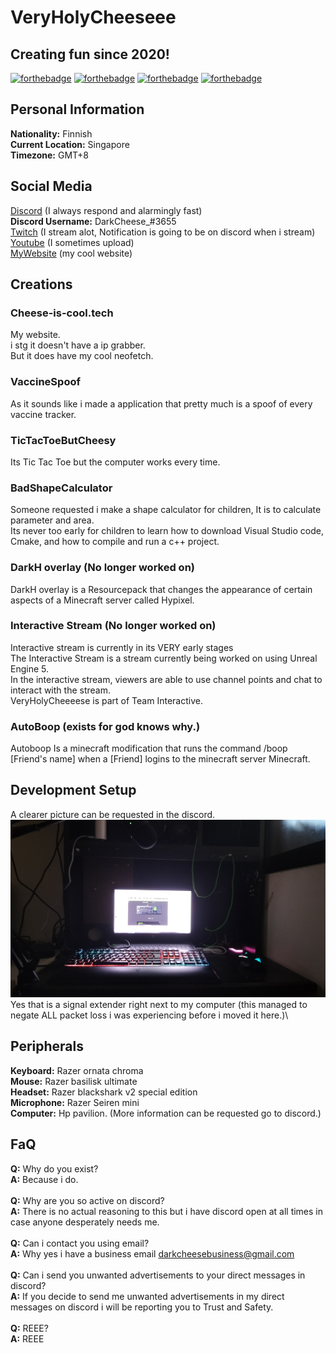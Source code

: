 # VeryHolyCheeseee
## **Creating fun since 2020!**
[![forthebadge](https://forthebadge.com/images/badges/powered-by-netflix.svg)](https://forthebadge.com)
[![forthebadge](https://raw.githubusercontent.com/SirObby/SirObby/main/balance-0%E2%82%AC.svg)](https://forthebadge.com)
[![forthebadge](https://forthebadge.com/images/badges/made-with-c-plus-plus.svg)](https://forthebadge.com)
[![forthebadge](https://forthebadge.com/images/badges/made-with-markdown.svg)](https://forthebadge.com)
## **Personal Information**
**Nationality:** Finnish\
**Current Location:** Singapore\
**Timezone:** GMT+8
## **Social Media**
[Discord](https://discord.gg/D58eTkhMR9) (I always respond and alarmingly fast)\
**Discord Username:** DarkCheese_#3655\
[Twitch](https://www.twitch.tv/darkcheese_) (I stream alot, Notification is going to be on discord when i stream)\
[Youtube](https://www.youtube.com/channel/UCEEnMHYn_el3tplzVLkgTog) (I sometimes upload)\
[MyWebsite](https://cheese-is-cool.tech) (my cool website)
## **Creations**
### **Cheese-is-cool.tech**
My website.\
i stg it doesn't have a ip grabber. \
But it does have my cool neofetch.
### **VaccineSpoof**
As it sounds like i made a application that pretty much is a spoof of every vaccine tracker.
### **TicTacToeButCheesy**
Its Tic Tac Toe but the computer works every time.
### **BadShapeCalculator**
Someone requested i make a shape calculator for children, It is to calculate parameter and area. \
Its never too early for children to learn how to download Visual Studio code, Cmake, and how to compile and run a c++ project.
### **DarkH overlay (No longer worked on)**
DarkH overlay is a Resourcepack that changes the appearance of certain aspects of a Minecraft server called Hypixel.
### **Interactive Stream (No longer worked on)**
Interactive stream is currently in its VERY early stages\
The Interactive Stream is a stream currently being worked on using Unreal Engine 5.\
In the interactive stream, viewers are able to use channel points and chat to interact with the stream.\
VeryHolyCheeeese is part of Team Interactive.
### **AutoBoop (exists for god knows why.)**
Autoboop Is a minecraft modification that runs the command /boop [Friend's name] when a [Friend] logins to the minecraft server Minecraft.

## **Development Setup**
A clearer picture can be requested in the discord.\
![Development Setup](IMG20220215183356.jpg)
Yes that is a signal extender right next to my computer (this managed to negate ALL packet loss i was experiencing before i moved it here.)\
## **Peripherals**
**Keyboard:** Razer ornata chroma \
**Mouse:** Razer basilisk ultimate \
**Headset:** Razer blackshark v2 special edition \
**Microphone:** Razer Seiren mini \
**Computer:** Hp pavilion. (More information can be requested go to discord.)


## **FaQ**
**Q:** Why do you exist?\
**A:** Because i do.\
\
**Q:** Why are you so active on discord?\
**A:** There is no actual reasoning to this but i have discord open at all times in case anyone desperately needs me.\
\
**Q:** Can i contact you using email?\
**A:** Why yes i have a business email darkcheesebusiness@gmail.com\
\
**Q:** Can i send you unwanted advertisements to your direct messages in discord?\
**A:** If you decide to send me unwanted advertisements in my direct messages on discord i will be reporting you to Trust and Safety.\
\
**Q:** REEE?\
**A:** REEE

